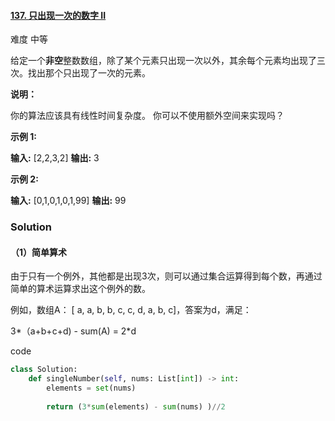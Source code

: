 

#### [137. 只出现一次的数字 II](https://leetcode-cn.com/problems/single-number-ii/)

难度 中等

给定一个**非空**整数数组，除了某个元素只出现一次以外，其余每个元素均出现了三次。找出那个只出现了一次的元素。

**说明：**

你的算法应该具有线性时间复杂度。 你可以不使用额外空间来实现吗？

**示例 1:**

**输入:** [2,2,3,2]
**输出:** 3

**示例 2:**

**输入:** [0,1,0,1,0,1,99]
**输出:** 99

### Solution

#### （1）简单算术

由于只有一个例外，其他都是出现3次，则可以通过集合运算得到每个数，再通过简单的算术运算求出这个例外的数。

例如，数组A： [ a, a, b, b, c, c, d, a, b, c]，答案为d，满足：

3*（a+b+c+d) - sum(A) = 2*d 

code
```python
class Solution:
    def singleNumber(self, nums: List[int]) -> int:
        elements = set(nums)
        
        return (3*sum(elements) - sum(nums) )//2

```
